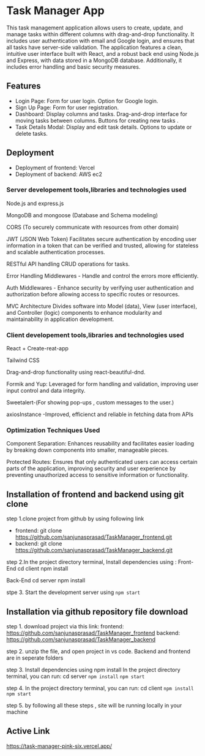 
# Task Manager App

This task management application allows users to create, update, and manage tasks within different columns with drag-and-drop functionality. It includes user authentication with email and Google login, and ensures that all tasks have server-side validation. The application features a clean, intuitive user interface built with React, and a robust back end using Node.js and Express, with data stored in a MongoDB database. Additionally, it includes error handling and basic security measures.


## Features

- Login Page:
  Form for user login.
  Option for Google login.
- Sign Up Page:
  Form for user registration.
- Dashboard:
  Display columns and tasks.
  Drag-and-drop interface for moving tasks between columns.
  Buttons for creating new tasks .
- Task Details Modal:
  Display and edit task details.
  Options to update or delete tasks.



## Deployment

- Deployment of frontend: Vercel
- Deployment of backend: AWS ec2





### Server developement tools,libraries and technologies used

Node.js and express.js

MongoDB and mongoose (Database and Schema modeling)

CORS (To securely communicate with resources from other domain)

JWT (JSON Web Token) Facilitates secure authentication by encoding user information in a token that can be verified and trusted, allowing for stateless and scalable authentication processes.

RESTful API handling CRUD operations for tasks.

Error Handling Middlewares - Handle and control the errors more efficiently.

Auth Middlewares - Enhance security by verifying user authentication and authorization before allowing access to specific routes or resources.


MVC Architecture Divides software into Model (data), View (user interface), and Controller (logic) components to enhance modularity and maintainability in application development.


### Client developement tools,libraries and technologies used

React + Create-reat-app

Tailwind CSS

Drag-and-drop functionality using react-beautiful-dnd.

Formik and Yup: Leveraged for form handling and validation, improving user input control and data integrity.

Sweetalert-(For showing pop-ups , custom messages to the user.)

axiosInstance -Improved, efficienct and reliable in fetching data from APIs




### Optimization Techniques Used

Component Separation: Enhances reusability and facilitates easier loading by breaking down components into smaller, manageable pieces.

Protected Routes: Ensures that only authenticated users can access certain parts of the application, improving security and user experience by preventing unauthorized access to sensitive information or functionality.


## Installation of frontend and backend using git clone
step 1.clone project from github by using following link 
- frontend: 
git clone https://github.com/sanjunasprasad/TaskManager_frontend.git
- backend: 
git clone https://github.com/sanjunasprasad/TaskManager_backend.git

step 2.In the project directory terminal, Install dependencies using :
Front-End
cd client
npm install

Back-End
cd server
npm install

stpe 3.
Start the development server using `npm start`





## Installation via github repository file download
step 1. download project via this link:
frontend:
https://github.com/sanjunasprasad/TaskManager_frontend
backend:
https://github.com/sanjunasprasad/TaskManager_backend


step 2. unzip the file, and  open project in vs code.
Backend and frontend are in seperate folders
  
step 3. Install dependencies using npm install
In the project directory terminal, you can run: 
cd server
`npm install`
`npm start`

step 4. In the project directory terminal, you can run: 
cd client
`npm install`
`npm start`

step 5. by following all these steps , site will be running  locally in your machine


## Active Link
https://task-manager-pink-six.vercel.app/
    

